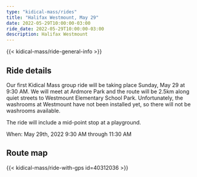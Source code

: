```yaml
---
type: "kidical-mass/rides"
title: "Halifax Westmount, May 29"
date: 2022-05-29T10:00:00-03:00
ride_date: 2022-05-29T10:00:00-03:00
description: Halifax Westmount
---
```


{{< kidical-mass/ride-general-info >}}

## Ride details

Our first Kidical Mass group ride will be taking place Sunday, May 29 at 9:30 AM. We will meet at Ardmore Park and the route will be 2.5km along quiet streets to Westmount Elementary School Park. Unfortunately, the washrooms at Westmount have not been installed yet, so there will not be washrooms available.

The ride will include a mid-point stop at a playground.

When: May 29th, 2022 9:30 AM through 11:30 AM

## Route map
{{< kidical-mass/ride-with-gps id=40312036 >}}

